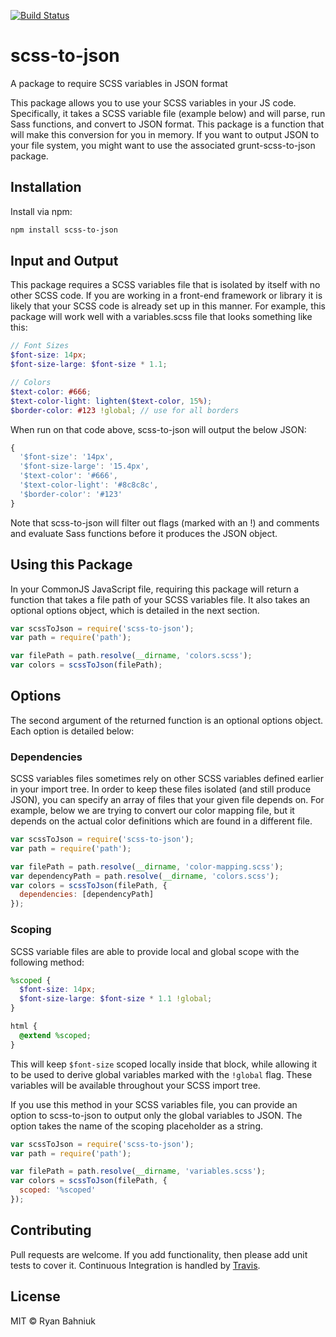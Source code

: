 [![Build Status](https://travis-ci.org/ryanbahniuk/scss-to-json.svg?branch=master)](https://travis-ci.org/ryanbahniuk/scss-to-json)

# scss-to-json
A package to require SCSS variables in JSON format

This package allows you to use your SCSS variables in your JS code. Specifically, it takes a SCSS variable file (example below) and will parse, run Sass functions, and convert to JSON format. This package is a function that will make this conversion for you in memory. If you want to output JSON to your file system, you might want to use the associated grunt-scss-to-json package.

## Installation

Install via npm:

 ```sh
npm install scss-to-json
 ```

## Input and Output

This package requires a SCSS variables file that is isolated by itself with no other SCSS code. If you are working in a front-end framework or library it is likely that your SCSS code is already set up in this manner. For example, this package will work well with a variables.scss file that looks something like this:

```scss
// Font Sizes
$font-size: 14px;
$font-size-large: $font-size * 1.1;

// Colors
$text-color: #666;
$text-color-light: lighten($text-color, 15%);
$border-color: #123 !global; // use for all borders
```

When run on that code above, scss-to-json will output the below JSON:

```js
{
  '$font-size': '14px',
  '$font-size-large': '15.4px',
  '$text-color': '#666',
  '$text-color-light': '#8c8c8c',
  '$border-color': '#123'
}
```

Note that scss-to-json will filter out flags (marked with an !) and comments and evaluate Sass functions before it produces the JSON object.

## Using this Package

In your CommonJS JavaScript file, requiring this package will return a function that takes a file path of your SCSS variables file. It also takes an optional options object, which is detailed in the next section.

```js
var scssToJson = require('scss-to-json');
var path = require('path');

var filePath = path.resolve(__dirname, 'colors.scss');
var colors = scssToJson(filePath);
```

## Options

The second argument of the returned function is an optional options object. Each option is detailed below:

### Dependencies

SCSS variables files sometimes rely on other SCSS variables defined earlier in your import tree. In order to keep these files isolated (and still produce JSON), you can specify an array of files that your given file depends on. For example, below we are trying to convert our color mapping file, but it depends on the actual color definitions which are found in a different file.

```js
var scssToJson = require('scss-to-json');
var path = require('path');

var filePath = path.resolve(__dirname, 'color-mapping.scss');
var dependencyPath = path.resolve(__dirname, 'colors.scss');
var colors = scssToJson(filePath, {
  dependencies: [dependencyPath]
});
```

### Scoping

SCSS variable files are able to provide local and global scope with the following method:

```scss
%scoped {
  $font-size: 14px;
  $font-size-large: $font-size * 1.1 !global;
}

html {
  @extend %scoped;
}
```

This will keep `$font-size` scoped locally inside that block, while allowing it to be used to derive global variables marked with the `!global` flag. These variables will be available throughout your SCSS import tree.

If you use this method in your SCSS variables file, you can provide an option to scss-to-json to output only the global variables to JSON. The option takes the name of the scoping placeholder as a string.

```js
var scssToJson = require('scss-to-json');
var path = require('path');

var filePath = path.resolve(__dirname, 'variables.scss');
var colors = scssToJson(filePath, {
  scoped: '%scoped'
});
```

## Contributing

Pull requests are welcome. If you add functionality, then please add unit tests
to cover it. Continuous Integration is handled by [Travis](https://travis-ci.org/ryanbahniuk/scss-to-json "Travis").

## License

MIT © Ryan Bahniuk

[ci]:      https://travis-ci.org/ryanbahniuk/sassaby
[npm]:     https://www.npmjs.com/package/sassaby